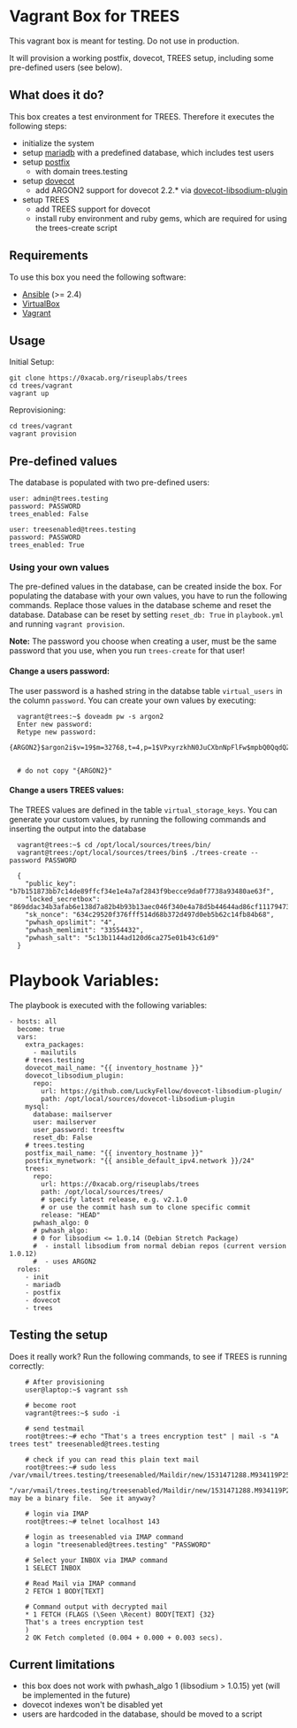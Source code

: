 # Vagrant Box for TREES 

This vagrant box is meant for testing. Do not use in production.

It will provision a working postfix, dovecot, TREES setup, 
including some pre-defined users (see below). 

## What does it do?

This box creates a test environment for TREES. Therefore it executes the following 
steps:

- initialize the system
- setup [mariadb](https://mariadb.org/) with a predefined database, which includes test users 
- setup [postfix](http://www.postfix.org/) 
	- with domain trees.testing 
- setup [dovecot](https://www.dovecot.org/)
	- add ARGON2 support for dovecot 2.2.* via [dovecot-libsodium-plugin](https://github.com/LuckyFellow/dovecot-libsodium-plugin/) 
- setup TREES
	- add TREES support for dovecot 
	- install ruby environment and ruby gems, which are required for 
	  using the trees-create script

## Requirements

To use this box you need the following software:

- [Ansible](https://www.ansible.com/) (>= 2.4)
- [VirtualBox](https://www.virtualbox.org/) 
- [Vagrant](https://www.vagrantup.com/)

## Usage

Initial Setup:

```
git clone https://0xacab.org/riseuplabs/trees
cd trees/vagrant
vagrant up
```

Reprovisioning:

```
cd trees/vagrant
vagrant provision
```

## Pre-defined values

The database is populated with two pre-defined users:

```
user: admin@trees.testing
password: PASSWORD
trees_enabled: False
```

```
user: treesenabled@trees.testing
password: PASSWORD
trees_enabled: True
```

### Using your own values

The pre-defined values in the database, can be created inside the box. 
For populating the database with your own values, you have to run the 
following commands. Replace those values in the database scheme and reset the 
database. Database can be reset by setting `reset_db: True` in `playbook.yml` and
running `vagrant provision`. 

**Note:** The password you choose when creating a user, must be the same password
that you use, when you run `trees-create` for that user!

#### Change a users password:

The user password is a hashed string in the databse table `virtual_users` 
in the column `password`. You can create your own values by executing:

  ```
	vagrant@trees:~$ doveadm pw -s argon2
    Enter new password: 
    Retype new password: 
    {ARGON2}$argon2i$v=19$m=32768,t=4,p=1$VPxyrzkhN0JuCXbnNpFlFw$mpbQ0QqdQZA/v+M9znnQwMd3DX3WDYM5utPeTOcX39U
 
    
    # do not copy "{ARGON2}"
  ```

#### Change a users TREES values:

The TREES values are defined in the table `virtual_storage_keys`. You can 
generate your custom values, by running the following commands and inserting the
output into the database

  ```
    vagrant@trees:~$ cd /opt/local/sources/trees/bin/
    vagrant@trees:/opt/local/sources/trees/bin$ ./trees-create --password PASSWORD
    
    {
      "public_key": "b7b151873bb7c14de89ffcf34e1e4a7af2843f9becce9da0f7738a93480ae63f",
      "locked_secretbox": "869ddac34b3afab6e138d7a82b4b93b13aec046f340e4a78d5b44644ad86cf11179473de16a9080bf5261ec406f82889",
      "sk_nonce": "634c29520f376fff514d68b372d497d0eb5b62c14fb84b68",
      "pwhash_opslimit": "4",
      "pwhash_memlimit": "33554432",
      "pwhash_salt": "5c13b1144ad120d6ca275e01b43c61d9"
    }

  ``` 

# Playbook Variables:

The playbook is executed with the following variables:

```
- hosts: all
  become: true
  vars:
    extra_packages:
      - mailutils
    # trees.testing
    dovecot_mail_name: "{{ inventory_hostname }}"
    dovecot_libsodium_plugin:
      repo:
        url: https://github.com/LuckyFellow/dovecot-libsodium-plugin/
        path: /opt/local/sources/dovecot-libsodium-plugin
    mysql:
      database: mailserver
      user: mailserver
      user_password: treesftw
      reset_db: False
    # trees.testing
    postfix_mail_name: "{{ inventory_hostname }}"
    postfix_mynetwork: "{{ ansible_default_ipv4.network }}/24"
    trees:
      repo:
        url: https://0xacab.org/riseuplabs/trees
        path: /opt/local/sources/trees/
        # specify latest release, e.g. v2.1.0
        # or use the commit hash sum to clone specific commit
        release: "HEAD"
      pwhash_algo: 0
      # pwhash_algo:
      # 0 for libsodium <= 1.0.14 (Debian Stretch Package)
      #  - install libsodium from normal debian repos (current version 1.0.12)
      #  - uses ARGON2
  roles:
    - init
    - mariadb
    - postfix
    - dovecot
    - trees
```

## Testing the setup

Does it really work? Run the following commands, to see if TREES is running 
correctly:

```
	# After provisioning
	user@laptop:~$ vagrant ssh
	
	# become root
	vagrant@trees:~$ sudo -i
	
	# send testmail
	root@trees:~# echo "That's a trees encryption test" | mail -s "A trees test" treesenabled@trees.testing

	# check if you can read this plain text mail
	root@trees:~# sudo less /var/vmail/trees.testing/treesenabled/Maildir/new/1531471288.M934119P25665.trees\,S\=870\,W\=447 
	"/var/vmail/trees.testing/treesenabled/Maildir/new/1531471288.M934119P25665.trees,S\=870,W\=447" may be a binary file.  See it anyway? 

	# login via IMAP
	root@trees:~# telnet localhost 143

	# login as treesenabled via IMAP command
	a login "treesenabled@trees.testing" "PASSWORD"
	
	# Select your INBOX via IMAP command
	1 SELECT INBOX
	
	# Read Mail via IMAP command
	2 FETCH 1 BODY[TEXT]
	
	# Command output with decrypted mail
    * 1 FETCH (FLAGS (\Seen \Recent) BODY[TEXT] {32}
    That's a trees encryption test
    )
    2 OK Fetch completed (0.004 + 0.000 + 0.003 secs).

```

## Current limitations 

  * this box does not work with pwhash_algo 1 (libsodium > 1.0.15) yet 
    (will be implemented in the future)
  * dovecot indexes won't be disabled yet
  * users are hardcoded in the database, should be moved to a script

  